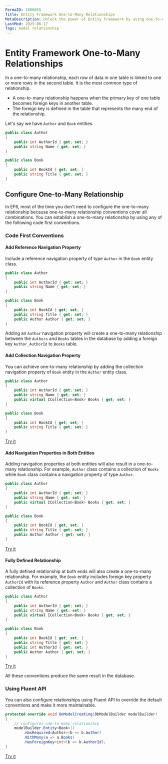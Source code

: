 ```yaml
---
PermaID: 1000055
Title: Entity Framework One-to-Many Relationships
MetaDescription: Unlock the power of Entity Framework by using one-to-many to specify your entities relationship. Learn what this relationship is and how to use it in your model.
LastMod: 2025-06-17
Tags: model relationship
---
```


# Entity Framework One-to-Many Relationships

In a one-to-many relationship, each row of data in one table is linked to one or more rows in the second table. It is the most common type of relationship.

 - A one-to-many relationship happens when the primary key of one table becomes foreign keys in another table.
 - The foreign key is defined in the table that represents the many end of the relationship.

Let's say we have `Author` and `Book` entities.

```csharp
public class Author
{
    public int AuthorId { get; set; }
    public string Name { get; set; }
}

public class Book
{
    public int BookId { get; set; }
    public string Title { get; set; }
}
```

## Configure One-to-Many Relationship

In EF6, most of the time you don't need to configure the one-to-many relationship because one-to-many relationship conventions cover all combinations. You can establish a one-to-many relationship by using any of the following code first conventions.

### Code First Conventions

#### Add Reference Navigation Property

Include a reference navigation property of type `Author` in the `Book` entity class.

```csharp
public class Author
{
    public int AuthorId { get; set; }
    public string Name { get; set; }
}

public class Book
{
    public int BookId { get; set; }
    public string Title { get; set; }
    public Author Author { get; set; }
}
```

Adding an `Author` navigation property will create a one-to-many relationship between the `Authors` and `Books` tables in the database by adding a foreign key `Author_AuthorId` to `Books` table.

#### Add Collection Navigation Property

You can achieve one-to-many relationship by adding the collection navigation property of `Book` entity in the `Author` entity class.

```csharp
public class Author
{
    public int AuthorId { get; set; }
    public string Name { get; set; }
    public virtual ICollection<Book> Books { get; set; }
}

public class Book
{
    public int BookId { get; set; }
    public string Title { get; set; }
}
```

[Try it](https://dotnetfiddle.net/MPx1yh)

#### Add Navigation Properties in Both Entities

Adding navigation properties at both entities will also result in a one-to-many relationship. For example, `Author` class contains a collection of `Books` while `Book` class contains a navigation property of type `Author`.

```csharp
public class Author
{
    public int AuthorId { get; set; }
    public string Name { get; set; }
    public virtual ICollection<Book> Books { get; set; }
}

public class Book
{
    public int BookId { get; set; }
    public string Title { get; set; }
    public Author Author { get; set; }
}
```
[Try it](https://dotnetfiddle.net/DrES9C)

#### Fully Defined Relationship

A fully defined relationship at both ends will also create a one-to-many relationship. For example, the `Book` entity includes foreign key property `AuthorId` with its reference property `Author` and `Author` class contains a collection of `Books`.

```csharp
public class Author
{
    public int AuthorId { get; set; }
    public string Name { get; set; }
    public virtual ICollection<Book> Books { get; set; }
}

public class Book
{
    public int BookId { get; set; }
    public string Title { get; set; }
    public int AuthorId { get; set; }
    public Author Author { get; set; }
}
```

[Try it](https://dotnetfiddle.net/moGbUs)

All these conventions produce the same result in the database.

### Using Fluent API

You can also configure relationships using Fluent API to override the default conventions and make it more maintainable.

```csharp
protected override void OnModelCreating(DbModelBuilder modelBuilder)
{
    // configures one-to-many relationship
    modelBuilder.Entity<Book>()
        .HasRequired<Author>(b => b.Author)
        .WithMany(a => a.Books)
        .HasForeignKey<int>(b => b.AuthorId);
}
```

[Try it](https://dotnetfiddle.net/a72lbs)